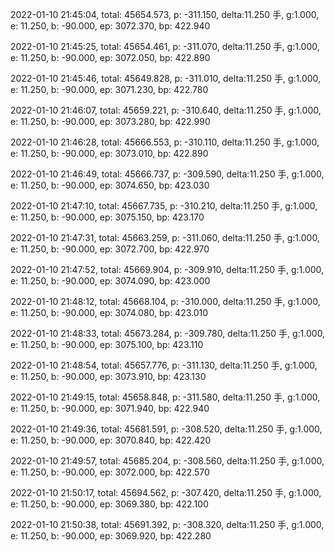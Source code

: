 2022-01-10 21:45:04, total: 45654.573, p: -311.150, delta:11.250 手, g:1.000, e: 11.250, b: -90.000, ep: 3072.370, bp: 422.940

2022-01-10 21:45:25, total: 45654.461, p: -311.070, delta:11.250 手, g:1.000, e: 11.250, b: -90.000, ep: 3072.050, bp: 422.890

2022-01-10 21:45:46, total: 45649.828, p: -311.010, delta:11.250 手, g:1.000, e: 11.250, b: -90.000, ep: 3071.230, bp: 422.780

2022-01-10 21:46:07, total: 45659.221, p: -310.640, delta:11.250 手, g:1.000, e: 11.250, b: -90.000, ep: 3073.280, bp: 422.990

2022-01-10 21:46:28, total: 45666.553, p: -310.110, delta:11.250 手, g:1.000, e: 11.250, b: -90.000, ep: 3073.010, bp: 422.890

2022-01-10 21:46:49, total: 45666.737, p: -309.590, delta:11.250 手, g:1.000, e: 11.250, b: -90.000, ep: 3074.650, bp: 423.030

2022-01-10 21:47:10, total: 45667.735, p: -310.210, delta:11.250 手, g:1.000, e: 11.250, b: -90.000, ep: 3075.150, bp: 423.170

2022-01-10 21:47:31, total: 45663.259, p: -311.060, delta:11.250 手, g:1.000, e: 11.250, b: -90.000, ep: 3072.700, bp: 422.970

2022-01-10 21:47:52, total: 45669.904, p: -309.910, delta:11.250 手, g:1.000, e: 11.250, b: -90.000, ep: 3074.090, bp: 423.000

2022-01-10 21:48:12, total: 45668.104, p: -310.000, delta:11.250 手, g:1.000, e: 11.250, b: -90.000, ep: 3074.080, bp: 423.010

2022-01-10 21:48:33, total: 45673.284, p: -309.780, delta:11.250 手, g:1.000, e: 11.250, b: -90.000, ep: 3075.100, bp: 423.110

2022-01-10 21:48:54, total: 45657.776, p: -311.130, delta:11.250 手, g:1.000, e: 11.250, b: -90.000, ep: 3073.910, bp: 423.130

2022-01-10 21:49:15, total: 45658.848, p: -311.580, delta:11.250 手, g:1.000, e: 11.250, b: -90.000, ep: 3071.940, bp: 422.940

2022-01-10 21:49:36, total: 45681.591, p: -308.520, delta:11.250 手, g:1.000, e: 11.250, b: -90.000, ep: 3070.840, bp: 422.420

2022-01-10 21:49:57, total: 45685.204, p: -308.560, delta:11.250 手, g:1.000, e: 11.250, b: -90.000, ep: 3072.000, bp: 422.570

2022-01-10 21:50:17, total: 45694.562, p: -307.420, delta:11.250 手, g:1.000, e: 11.250, b: -90.000, ep: 3069.380, bp: 422.100

2022-01-10 21:50:38, total: 45691.392, p: -308.320, delta:11.250 手, g:1.000, e: 11.250, b: -90.000, ep: 3069.920, bp: 422.280